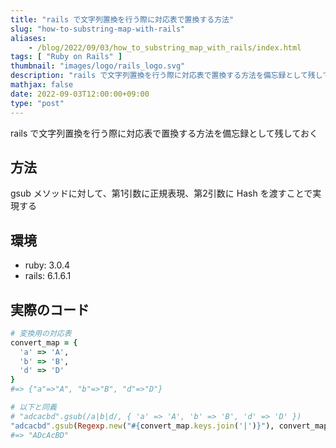 ```yaml
---
title: "rails で文字列置換を行う際に対応表で置換する方法"
slug: "how-to-substring-map-with-rails"
aliases:
    - /blog/2022/09/03/how_to_substring_map_with_rails/index.html
tags: [ "Ruby on Rails" ]
thumbnail: "images/logo/rails_logo.svg"
description: "rails で文字列置換を行う際に対応表で置換する方法を備忘録として残しておく"
mathjax: false
date: 2022-09-03T12:00:00+09:00
type: "post"
---
```


rails で文字列置換を行う際に対応表で置換する方法を備忘録として残しておく

## 方法

gsub メソッドに対して、第1引数に正規表現、第2引数に Hash を渡すことで実現する

## 環境

* ruby: 3.0.4
* rails: 6.1.6.1

## 実際のコード

```rb
# 変換用の対応表
convert_map = {
  'a' => 'A',
  'b' => 'B',
  'd' => 'D'
}
#=> {"a"=>"A", "b"=>"B", "d"=>"D"}

# 以下と同義
# "adcacbd".gsub(/a|b|d/, { 'a' => 'A', 'b' => 'B', 'd' => 'D' })
"adcacbd".gsub(Regexp.new("#{convert_map.keys.join('|')}"), convert_map)
#=> "ADcAcBD"
```
